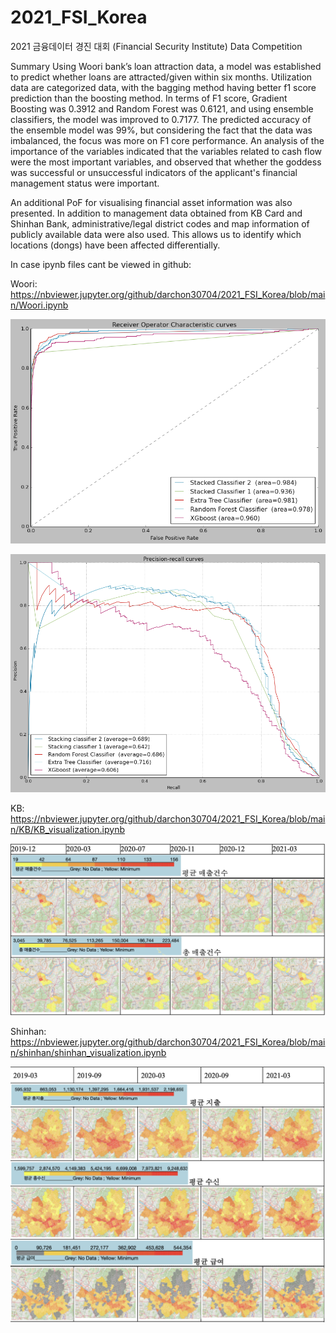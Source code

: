 # 2021_FSI_Korea
2021 금융데이터 경진 대회 (Financial Security Institute) Data Competition 

Summary
Using Woori bank’s loan attraction data, a model was established to predict whether loans are attracted/given within six months. Utilization data are categorized data, with the bagging method having better f1 score prediction than the boosting method. In terms of F1 score, Gradient Boosting was 0.3912 and Random Forest was 0.6121, and using ensemble classifiers, the model was improved to 0.7177. The predicted accuracy of the ensemble model was 99%, but considering the fact that the data was imbalanced, the focus was more on F1 core performance. An analysis of the importance of the variables indicated that the variables related to cash flow were the most important variables, and observed that whether the goddess was successful or unsuccessful indicators of the applicant's financial management status were important.

An additional PoF for visualising financial asset information was also presented. In addition to management data obtained from KB Card and Shinhan Bank, administrative/legal district codes and map information of publicly available data were also used. This allows us to identify which locations (dongs) have been affected differentially.



In case ipynb files cant be viewed in github:

Woori:
https://nbviewer.jupyter.org/github/darchon30704/2021_FSI_Korea/blob/main/Woori.ipynb

![ROC Curve](https://github.com/darchon30704/2021_FSI_Korea/blob/main/images/roc.png?raw=true)

![Precision Recall Curve](https://github.com/darchon30704/2021_FSI_Korea/blob/main/images/prc.png?raw=true)

KB:
https://nbviewer.jupyter.org/github/darchon30704/2021_FSI_Korea/blob/main/KB/KB_visualization.ipynb

![KB Map](https://github.com/darchon30704/2021_FSI_Korea/blob/main/images/KBmap.png?raw=true)

Shinhan:
https://nbviewer.jupyter.org/github/darchon30704/2021_FSI_Korea/blob/main/shinhan/shinhan_visualization.ipynb

![Shinhan Map](https://github.com/darchon30704/2021_FSI_Korea/blob/main/images/shinhan_map.png?raw=true)
